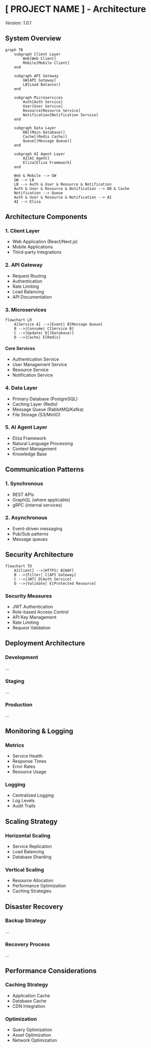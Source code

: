 # [ PROJECT NAME ] - Architecture
*Version: 1.0.1*

## System Overview

```mermaid
graph TB
    subgraph Client Layer
        Web[Web Client]
        Mobile[Mobile Client]
    end

    subgraph API Gateway
        GW[API Gateway]
        LB[Load Balancer]
    end

    subgraph Microservices
        Auth[Auth Service]
        User[User Service]
        Resource[Resource Service]
        Notification[Notification Service]
    end

    subgraph Data Layer
        DB[(Main Database)]
        Cache[(Redis Cache)]
        Queue[(Message Queue)]
    end

    subgraph AI Agent Layer
        AI[AI Agent]
        Eliza[Eliza Framework]
    end

    Web & Mobile --> GW
    GW --> LB
    LB --> Auth & User & Resource & Notification
    Auth & User & Resource & Notification --> DB & Cache
    Notification --> Queue
    Auth & User & Resource & Notification --> AI
    AI --> Eliza
```

## Architecture Components

### 1. Client Layer
- Web Application (React/Next.js)
- Mobile Applications
- Third-party Integrations

### 2. API Gateway
- Request Routing
- Authentication
- Rate Limiting
- Load Balancing
- API Documentation

### 3. Microservices
```mermaid
flowchart LR
    A[Service A] -->|Event| B[Message Queue]
    B -->|Consume| C[Service B]
    C -->|Update| D[(Database)]
    D -->|Cache| E[Redis]
```

#### Core Services
- Authentication Service
- User Management Service
- Resource Service
- Notification Service

### 4. Data Layer
- Primary Database (PostgreSQL)
- Caching Layer (Redis)
- Message Queue (RabbitMQ/Kafka)
- File Storage (S3/MinIO)

### 5. AI Agent Layer
- Eliza Framework
- Natural Language Processing
- Context Management
- Knowledge Base

## Communication Patterns

### 1. Synchronous
- REST APIs
- GraphQL (where applicable)
- gRPC (internal services)

### 2. Asynchronous
- Event-driven messaging
- Pub/Sub patterns
- Message queues

## Security Architecture

```mermaid
flowchart TD
    A[Client] -->|HTTPS| B[WAF]
    B -->|Filter| C[API Gateway]
    C -->|JWT| D[Auth Service]
    D -->|Validate| E[Protected Resource]
```

### Security Measures
- JWT Authentication
- Role-based Access Control
- API Key Management
- Rate Limiting
- Request Validation

## Deployment Architecture

### Development
...

### Staging
...

### Production
...

## Monitoring & Logging

### Metrics
- Service Health
- Response Times
- Error Rates
- Resource Usage

### Logging
- Centralized Logging
- Log Levels
- Audit Trails

## Scaling Strategy

### Horizontal Scaling
- Service Replication
- Load Balancing
- Database Sharding

### Vertical Scaling
- Resource Allocation
- Performance Optimization
- Caching Strategies

## Disaster Recovery

### Backup Strategy
...

### Recovery Process
...

## Performance Considerations

### Caching Strategy
- Application Cache
- Database Cache
- CDN Integration

### Optimization
- Query Optimization
- Asset Optimization
- Network Optimization
